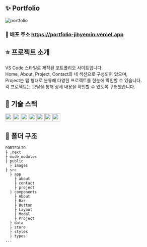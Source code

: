 ## ✨ Portfolio

![portfolio](https://github.com/user-attachments/assets/f835fa67-89d2-4f63-83b5-4f846f99c435)

### 🔗 배포 주소 https://portfolio-jihyemin.vercel.app

## ⭐ 프로젝트 소개

VS Code 스타일로 제작된 포트폴리오 사이트입니다.<br/> Home, About, Project, Contact의 네 섹션으로 구성되어 있으며,<br/> Project는 탭 형태로 분류해 다양한 프로젝트를 한눈에 확인할 수 있습니다.<br/> 각 프로젝트는 모달을 통해 상세 내용을 확인할 수 있도록 구현했습니다.

## 🔨 기술 스택

<img src="https://img.shields.io/badge/next.js-000000?style=flat-square&logo=next.js&logoColor=white" height="25"/><img src="https://img.shields.io/badge/react-61DAFB?style=flat-square&logo=react&logoColor=black" height="25"/><img src="https://img.shields.io/badge/typescript-3178C6?style=flat-square&logo=typeScript&logoColor=white" height="25"/><img src="https://img.shields.io/badge/sass-CC6699?style=flat-square&logo=sass&logoColor=white" height="25"/><img src="https://img.shields.io/badge/zustand-FA7D19?style=flat-square&logoColor=white" height="25"/><img src="https://img.shields.io/badge/react icons-6CB86A?style=flat-square&logoColor=white" height="25"/><img src="https://img.shields.io/badge/react simple typewriter-9266CC?style=flat-square&logoColor=white" height="25"/>

## 📝 폴더 구조

```
PORTFOLIO
├ .next
├ node_modules
├ public
  ├ images
├ src
  ├ app
    ├ about
    ├ contact
    ├ project
  ├ components
    ├ About
    ├ Bar
    ├ Button
    ├ Layout
    ├ Modal
    ├ Project
  ├ data
  ├ store
  ├ styles
  ├ types
...
```
